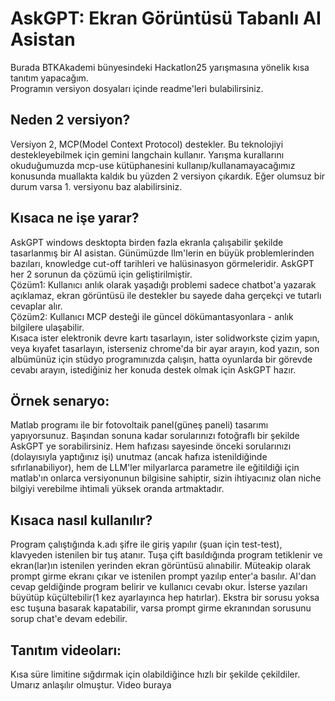 # AskGPT: Ekran Görüntüsü Tabanlı AI Asistan

Burada BTKAkademi bünyesindeki Hackatlon25 yarışmasına yönelik kısa tanıtım yapacağım.  
Programın versiyon dosyaları içinde readme'leri bulabilirsiniz.  

## Neden 2 versiyon?
Versiyon 2, MCP(Model Context Protocol) destekler. Bu teknolojiyi destekleyebilmek için gemini langchain kullanır.
Yarışma kurallarını okuduğumuzda mcp-use kütüphanesini kullanıp/kullanamayacağımız konusunda muallakta kaldık bu yüzden 2 versiyon çıkardık. Eğer olumsuz bir durum varsa 1. versiyonu baz alabilirsiniz.

## Kısaca ne işe yarar?
AskGPT windows desktopta birden fazla ekranla çalışabilir şekilde tasarlanmış bir AI asistan. Günümüzde llm'lerin en büyük problemlerinden bazıları, knowledge cut-off tarihleri ve halüsinasyon görmeleridir.
AskGPT her 2 sorunun da çözümü için geliştirilmiştir.   
Çözüm1: Kullanıcı anlık olarak yaşadığı problemi sadece chatbot'a yazarak açıklamaz, ekran görüntüsü ile destekler bu sayede daha gerçekçi ve tutarlı cevaplar alır.  
Çözüm2: Kullanıcı MCP desteği ile güncel dökümantasyonlara - anlık bilgilere ulaşabilir.  
Kısaca ister elektronik devre kartı tasarlayın, ister solidworkste çizim yapın, veya kıyafet tasarlayın, isterseniz chrome'da bir ayar arayın, kod yazın, son albümünüz için stüdyo programınızda çalışın, hatta oyunlarda bir görevde cevabı arayın, istediğiniz her konuda destek olmak için AskGPT hazır. 

## Örnek senaryo:
Matlab programı ile bir fotovoltaik panel(güneş paneli) tasarımı yapıyorsunuz. Başından sonuna kadar sorularınızı fotoğraflı bir şekilde AskGPT ye sorabilirsiniz. Hem hafızası sayesinde önceki sorularınızı (dolayısıyla yaptığınız işi) unutmaz (ancak hafıza istenildiğinde sıfırlanabiliyor), hem de LLM'ler milyarlarca parametre ile eğitildiği için matlab'ın onlarca versiyonunun bilgisine sahiptir, sizin ihtiyacınız olan niche bilgiyi verebilme ihtimali yüksek oranda artmaktadır.

## Kısaca nasıl kullanılır?
Program çalıştığında k.adı şifre ile giriş yapılır (şuan için test-test), klavyeden istenilen bir tuş atanır.
Tuşa çift basıldığında program tetiklenir ve ekran(lar)ın istenilen yerinden ekran görüntüsü alınabilir. Müteakip olarak prompt girme ekranı çıkar ve istenilen prompt yazılıp enter'a basılır.
AI'dan cevap geldiğinde program belirir ve kullanıcı cevabı okur. İsterse yazıları büyütüp küçültebilir(1 kez ayarlayınca hep hatırlar). Ekstra bir sorusu yoksa esc tuşuna basarak kapatabilir,
varsa prompt girme ekranından sorusunu sorup chat'e devam edebilir.

## Tanıtım videoları:
Kısa süre limitine sığdırmak için olabildiğince hızlı bir şekilde çekildiler. Umarız anlaşılır olmuştur.
Video buraya
